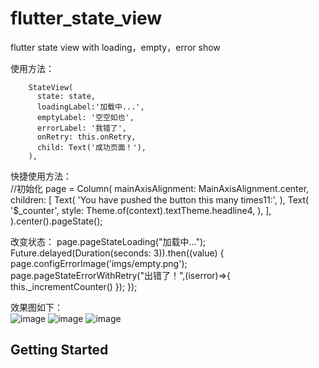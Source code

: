 ﻿# flutter_state_view
flutter state view with loading，empty，error show 
<br/>

使用方法：<br/>

        
        StateView(
          state: state,
          loadingLabel:'加载中...',
          emptyLabel: '空空如也',
          errorLabel: '我错了',
          onRetry: this.onRetry,
          child: Text('成功页面！'),
        ),
        
快捷使用方法：<br/>
//初始化
  page = Column(
      mainAxisAlignment: MainAxisAlignment.center, children: <Widget>[
      Text(
        'You have pushed the button this many times11:',
      ),
      Text(
        '$_counter',
        style: Theme.of(context).textTheme.headline4,
      ),
    ],
    ).center().pageState();
    
改变状态：
  page.pageStateLoading("加载中...");
    Future.delayed(Duration(seconds: 3)).then((value) {
      page.configErrorImage('imgs/empty.png');
      page.pageStateErrorWithRetry("出错了！",(iserror)=>{
        this._incrementCounter()
      });
    });
        
效果图如下：<br/>
![image](https://img-blog.csdnimg.cn/20200701170651627.jpg)
![image](https://img-blog.csdnimg.cn/20200701170651704.jpg)
![image](https://img-blog.csdnimg.cn/20200701170651697.jpg)
## Getting Started
